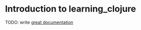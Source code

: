 # Introduction to learning_clojure

TODO: write [great documentation](http://jacobian.org/writing/great-documentation/what-to-write/)
